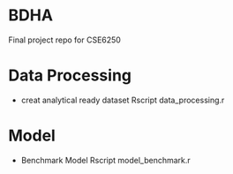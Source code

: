# BDHA
Final project repo for CSE6250

# Data Processing
-	creat analytical ready dataset
		Rscript data_processing.r

# Model
-	Benchmark Model
		Rscript model_benchmark.r
